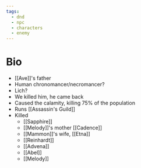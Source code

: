 ```yaml
---
tags:
  - dnd
  - npc
  - characters
  - enemy
---
```

# Bio
- [[Ave]]'s father
- Human chronomancer/necromancer?
- Lich?
- We killed him, he came back
- Caused the calamity, killing 75% of the population
- Runs [[Assassin's Guild]]
- Killed
	- [[Sapphire]]
	- [[Melody]]'s mother [[Cadence]]
	- [[Mammon]]'s wife, [[Etna]]
	- [[Reinhardt]]
	- [[Advena]]
	- [[Abel]]
	- [[Melody]]